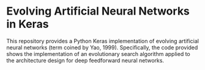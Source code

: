 # Evolving Artificial Neural Networks in Keras

This repository provides a Python Keras implementation of evolving artificial neural networks (term coined by Yao, 1999). Specifically, the code provided shows the implementation of an evolutionary search algorithm applied to the architecture design for deep feedforward neural networks. 
